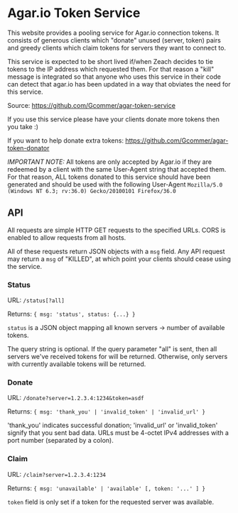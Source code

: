 # Agar.io Token Service

This website provides a pooling service for Agar.io connection
tokens. It consists of generous clients which "donate" unused (server,
token) pairs and greedy clients which claim tokens for servers they
want to connect to.

This service is expected to be short lived if/when Zeach decides to
tie tokens to the IP address which requested them. For that reason a
"kill" message is integrated so that anyone who uses this service in
their code can detect that agar.io has been updated in a way that
obviates the need for this service.

Source: https://github.com/Gcommer/agar-token-service

If you use this service please have your clients donate more tokens
then you take :)

If you want to help donate extra tokens:
https://github.com/Gcommer/agar-token-donator

*IMPORTANT NOTE:* All tokens are only accepted by Agar.io if they are
redeemed by a client with the same User-Agent string that accepted
them. For that reason, ALL tokens donated to this service should have
been generated and should be used with the following User-Agent
`Mozilla/5.0 (Windows NT 6.3; rv:36.0) Gecko/20100101 Firefox/36.0`

## API

All requests are simple HTTP GET requests to the specified URLs. CORS
is enabled to allow requests from all hosts.

All of these requests return JSON objects with a `msg` field. Any API
request may return a `msg` of "KILLED", at which point your clients
should cease using the service.

### Status

URL: `/status[?all]`

Returns: `{ msg: 'status', status: {...} }`

`status` is a JSON object mapping all known servers -> number of
available tokens.

The query string is optional. If the query parameter "all" is sent,
then all servers we've received tokens for will be returned.
Otherwise, only servers with currently available tokens will be
returned.

### Donate

URL: `/donate?server=1.2.3.4:1234&token=asdf`

Returns: `{ msg: 'thank_you' | 'invalid_token' | 'invalid_url' }`

'thank_you' indicates successful donation; 'invalid_url' or
'invalid_token' signify that you sent bad data. URLs must be 4-octet
IPv4 addresses with a port number (separated by a colon).

### Claim

URL: `/claim?server=1.2.3.4:1234`

Returns: `{ msg: 'unavailable' | 'available' [, token: '...' ] }`

`token` field is only set if a token for the requested server was
available.
